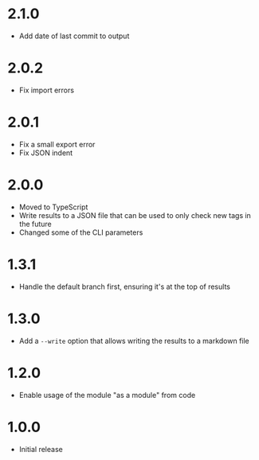 # 2.1.0

- Add date of last commit to output

# 2.0.2

- Fix import errors

# 2.0.1

- Fix a small export error
- Fix JSON indent

# 2.0.0

- Moved to TypeScript
- Write results to a JSON file that can be used to only check new tags in the future
- Changed some of the CLI parameters

# 1.3.1

- Handle the default branch first, ensuring it's at the top of results

# 1.3.0

- Add a `--write` option that allows writing the results to a markdown
  file

# 1.2.0

- Enable usage of the module "as a module" from code

# 1.0.0

- Initial release
